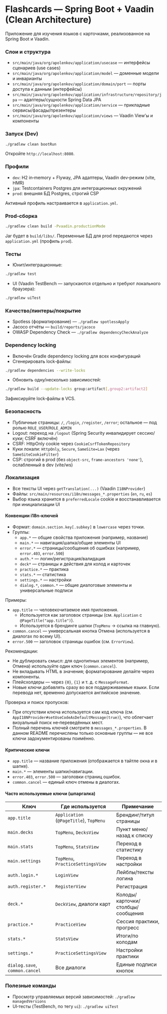 # Flashcards — Spring Boot + Vaadin (Clean Architecture)

Приложение для изучения языков с карточками, реализованное на Spring Boot и Vaadin.

### Слои и структура
- `src/main/java/org/apolenkov/application/usecase` — интерфейсы сценариев (use cases)
- `src/main/java/org/apolenkov/application/model` — доменные модели и инварианты
- `src/main/java/org/apolenkov/application/domain/port` — порты доступа к данным (интерфейсы)
- `src/main/java/org/apolenkov/application/infrastructure/repository/jpa` — адаптеры/сущности Spring Data JPA
- `src/main/java/org/apolenkov/application/service` — прикладные сервисы/фасады/презентеры
- `src/main/java/org/apolenkov/application/views` — Vaadin View’ы и компоненты

### Запуск (Dev)
```bash
./gradlew clean bootRun
```
Откройте `http://localhost:8080`.

### Профили
- `dev`: H2 in‑memory + Flyway, JPA адаптеры, Vaadin dev‑режим (vite, HMR)
- `jpa`: Testcontainers Postgres для интеграционных окружений
- `prod`: внешняя БД Postgres, строгий CSP

Активный профиль настраивается в `application.yml`.

### Prod‑сборка
```bash
./gradlew clean build -Pvaadin.productionMode
```
Jar будет в `build/libs/`. Переменные БД для prod передаются через `application.yml` (профиль `prod`).

### Тесты
- Юнит/интеграционные:
```bash
./gradlew test
```
- UI (Vaadin TestBench — запускаются отдельно и требуют локального браузера):
```bash
./gradlew uiTest
```

### Качество/линтеры/покрытие
- Spotless (форматирование) — `./gradlew spotlessApply`
- Jacoco отчёты — `build/reports/jacoco`
- OWASP Dependency Check — `./gradlew dependencyCheckAnalyze`

### Dependency locking
- Включён Gradle dependency locking для всех конфигураций
- Сгенерировать lock‑файлы:
```bash
./gradlew dependencies --write-locks
```
- Обновить одну/несколько зависимостей:
```bash
./gradlew build --update-locks group:artifact[,group2:artifact2]
```
Зафиксируйте lock‑файлы в VCS.

### Безопасность
- Публичные страницы: `/`, `/login`, `/register`, `/error`; остальное — под ролью `ROLE_USER`/`ROLE_ADMIN`
- Logout: переход на `/logout` (Spring Security инвалидирует сессию/куки; CSRF включён)
- CSRF: HttpOnly cookie через `CookieCsrfTokenRepository`
- Куки локали: `HttpOnly`, `Secure`, `SameSite=Lax` (через `SameSiteCookieFilter`)
- CSP: строгий в prod (без `object-src`, `frame-ancestors 'none'`), ослабленный в dev (vite/ws)

### Локализация
- Все тексты UI через `getTranslation(...)` (Vaadin `I18NProvider`)
- Файлы: `src/main/resources/i18n/messages_*.properties` (`en`, `ru`, `es`)
- Выбор языка хранится в `preferredLocale` cookie и восстанавливается при инициализации UI

#### Конвенции i18n‑ключей
- Формат: `domain.section.key[.subkey]` в `lowercase` через точки.
- Группы:
  - `app.*` — общие свойства приложения (например, название)
  - `main.*` — навигация/шапка/общие элементы UI
  - `error.*` — страницы/сообщения об ошибках (например, `error.403`, `error.500`)
  - `auth.*` — логин/регистрация/валидация
  - `deck*` — страницы и действия для колод и карточек
  - `practice.*` — практика
  - `stats.*` — статистика
  - `settings.*` — настройки
  - `dialog.*`, `common.*` — общие диалоговые элементы и универсальные подписи

Примеры:
- `app.title` — человекочитаемое имя приложения.
  - Используется как заголовок страницы (см. `Application` с `@PageTitle("app.title")`).
  - Используется в брендинге шапки (`TopMenu` → ссылка на главную).
- `common.cancel` — универсальная кнопка Отмена (используется в диалогах по всему UI).
- `error.500` — заголовок страницы ошибок (см. `ErrorView`).

Рекомендации:
- Не дублировать смысл: для однотипных элементов (например, Отмена) используйте один ключ (`common.cancel`).
- Не вкладывать HTML в значения; форматирование делайте через компоненты.
- Плейсхолдеры — через `{0}`, `{1}` и т. д. с `MessageFormat`.
- Новые ключи добавлять сразу во все поддерживаемые языки. Если перевода нет, временно допускается английское значение.

Проверка и поиск пропусков:
- При отсутствии ключа используется сам код ключа (см. `AppI18NProvider#setUseCodeAsDefaultMessage(true)`),
  что облегчает визуальный поиск не‑переведённых мест.
- Полный перечень ключей смотрите в `messages_*.properties`. В данном README перечислены только основные группы — не все ключи задокументированы поимённо.

#### Критические ключи
- `app.title` — название приложения (отображается в тайтле окна и в шапке).
- `main.*` — элементы шапки/навигации.
- `error.403`, `error.500` — заголовки страниц ошибок.
- `common.cancel` — единый ключ отмены в диалогах.

#### Часто используемые ключи (шпаргалка)

| Ключ | Где используется | Примечание |
|---|---|---|
| `app.title` | `Application` (`@PageTitle`), `TopMenu` | Брендинг/титул страницы |
| `main.decks` | `TopMenu`, `DecksView` | Пункт меню/назад к списку |
| `main.stats` | `TopMenu`, `StatsView` | Переход в статистику |
| `main.settings` | `TopMenu`, `PracticeSettingsView` | Переход в настройки |
| `auth.login.*` | `LoginView` | Лейблы/тексты логина |
| `auth.register.*` | `RegisterView` | Регистрация |
| `deck.*` | `DeckView`, диалоги карт | Колоды/карточки/столбцы/сообщения |
| `practice.*` | `PracticeView` | Сессия практики, прогресс |
| `stats.*` | `StatsView` | Итоги/по колодам |
| `settings.*` | `PracticeSettingsView` | Настройки практики |
| `dialog.save`, `common.cancel` | Все диалоги | Единые подписи кнопок |

### Полезные команды
- Просмотр управляемых версий зависимостей: `./gradlew managedVersions`
- UI‑тесты (TestBench, по тегу `ui`): `./gradlew uiTest`

